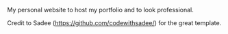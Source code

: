 My personal website to host my portfolio and to look professional.

Credit to Sadee (https://github.com/codewithsadee/) for the great template.
